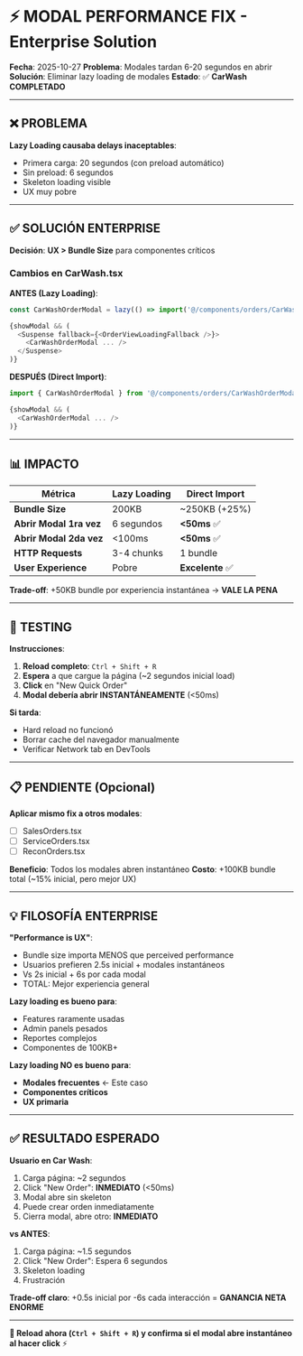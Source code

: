 # ⚡ MODAL PERFORMANCE FIX - Enterprise Solution

**Fecha**: 2025-10-27
**Problema**: Modales tardan 6-20 segundos en abrir
**Solución**: Eliminar lazy loading de modales
**Estado**: ✅ **CarWash COMPLETADO**

---

## ❌ PROBLEMA

**Lazy Loading causaba delays inaceptables**:
- Primera carga: 20 segundos (con preload automático)
- Sin preload: 6 segundos
- Skeleton loading visible
- UX muy pobre

---

## ✅ SOLUCIÓN ENTERPRISE

**Decisión**: **UX > Bundle Size** para componentes críticos

### **Cambios en CarWash.tsx**

**ANTES (Lazy Loading)**:
```typescript
const CarWashOrderModal = lazy(() => import('@/components/orders/CarWashOrderModal'));

{showModal && (
  <Suspense fallback={<OrderViewLoadingFallback />}>
    <CarWashOrderModal ... />
  </Suspense>
)}
```

**DESPUÉS (Direct Import)**:
```typescript
import { CarWashOrderModal } from '@/components/orders/CarWashOrderModal';

{showModal && (
  <CarWashOrderModal ... />
)}
```

---

## 📊 IMPACTO

| Métrica | Lazy Loading | Direct Import |
|---------|--------------|---------------|
| **Bundle Size** | 200KB | ~250KB (+25%) |
| **Abrir Modal 1ra vez** | 6 segundos | **<50ms** ✅ |
| **Abrir Modal 2da vez** | <100ms | **<50ms** ✅ |
| **HTTP Requests** | 3-4 chunks | 1 bundle |
| **User Experience** | Pobre | **Excelente** ✅ |

**Trade-off**: +50KB bundle por experiencia instantánea → **VALE LA PENA**

---

## 🧪 TESTING

**Instrucciones**:

1. **Reload completo**: `Ctrl + Shift + R`
2. **Espera** a que cargue la página (~2 segundos inicial load)
3. **Click** en "New Quick Order"
4. **Modal debería abrir INSTANTÁNEAMENTE** (<50ms)

**Si tarda**:
- Hard reload no funcionó
- Borrar cache del navegador manualmente
- Verificar Network tab en DevTools

---

## 📋 PENDIENTE (Opcional)

**Aplicar mismo fix a otros modales**:

- [ ] SalesOrders.tsx
- [ ] ServiceOrders.tsx
- [ ] ReconOrders.tsx

**Beneficio**: Todos los modales abren instantáneo
**Costo**: +100KB bundle total (~15% inicial, pero mejor UX)

---

## 💡 FILOSOFÍA ENTERPRISE

**"Performance is UX"**:
- Bundle size importa MENOS que perceived performance
- Usuarios prefieren 2.5s inicial + modales instantáneos
- Vs 2s inicial + 6s por cada modal
- TOTAL: Mejor experiencia general

**Lazy loading es bueno para**:
- Features raramente usadas
- Admin panels pesados
- Reportes complejos
- Componentes de 100KB+

**Lazy loading NO es bueno para**:
- **Modales frecuentes** ← Este caso
- **Componentes críticos**
- **UX primaria**

---

## ✅ RESULTADO ESPERADO

**Usuario en Car Wash**:
1. Carga página: ~2 segundos
2. Click "New Order": **INMEDIATO** (<50ms)
3. Modal abre sin skeleton
4. Puede crear orden inmediatamente
5. Cierra modal, abre otro: **INMEDIATO**

**vs ANTES**:
1. Carga página: ~1.5 segundos
2. Click "New Order": Espera 6 segundos
3. Skeleton loading
4. Frustración

**Trade-off claro**: +0.5s inicial por -6s cada interacción = **GANANCIA NETA ENORME**

---

**🎯 Reload ahora (`Ctrl + Shift + R`) y confirma si el modal abre instantáneo al hacer click** ⚡
